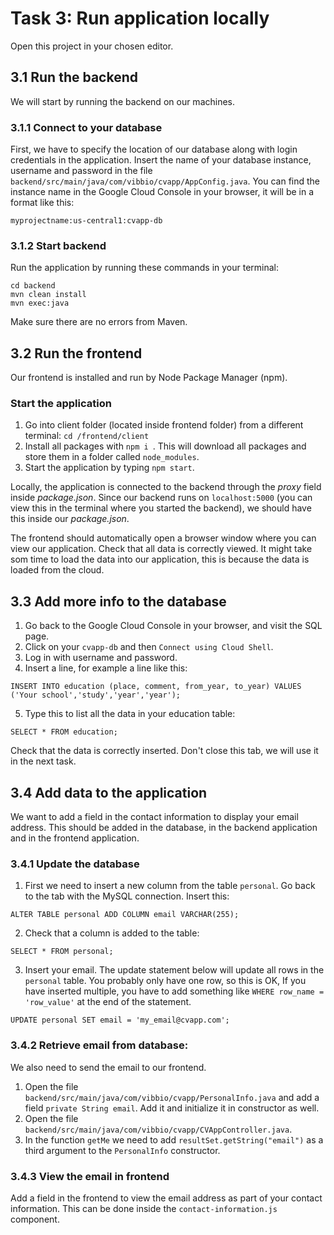 # Task 3: Run application locally

Open this project in your chosen editor.

## 3.1 Run the backend
We will start by running the backend on our machines.

### 3.1.1 Connect to your database
First, we have to specify the location of our database along with login credentials in the application.
Insert the name of your database instance, username and password in the file
`backend/src/main/java/com/vibbio/cvapp/AppConfig.java`.
You can find the instance name in the Google Cloud Console in your browser, it will be in a format like this:
```
myprojectname:us-central1:cvapp-db
```

### 3.1.2 Start backend
Run the application by running these commands in your terminal:

```
cd backend
mvn clean install
mvn exec:java
```
Make sure there are no errors from Maven.

## 3.2 Run the frontend 

Our frontend is installed and run by Node Package Manager (npm). 

### Start the application
 1. Go into client folder (located inside frontend folder) from a different terminal: `cd /frontend/client`
 2. Install all packages with `npm i `.
 This will download all packages and store them in a folder called `node_modules`.
 3. Start the application by typing `npm start`.

Locally, the application is connected to the backend through the *proxy* field inside *package.json*. 
Since our backend runs on `localhost:5000` (you can view this in the terminal where you started the backend),
we should have this inside our *package.json*.

The frontend should automatically open a browser window where you can view our application.
Check that all data is correctly viewed. It might take som time to load the data into our application,
this is because the data is loaded from the cloud.  

## 3.3 Add more info to the database

1. Go back to the Google Cloud Console in your browser, and visit the SQL page.
2. Click on your `cvapp-db` and then `Connect using Cloud Shell`.
3. Log in with username and password.
4. Insert a line, for example a line like this:
```
INSERT INTO education (place, comment, from_year, to_year) VALUES ('Your school','study','year','year');
```

5. Type this to list all the data in your education table:
```
SELECT * FROM education;
```
Check that the data is correctly inserted. Don't close this tab, we will use it in the next task. 


## 3.4 Add data to the application
We want to add a field in the contact information to display your email address.
This should be added in the database, in the backend application and in the frontend application.  

### 3.4.1 Update the database
1. First we need to insert a new column from the table `personal`. Go back to the tab with the MySQL connection. Insert this:
```
ALTER TABLE personal ADD COLUMN email VARCHAR(255);
```
2. Check that a column is added to the table:
```
SELECT * FROM personal;
```
3. Insert your email. The update statement below will update all rows in the `personal` table.
You probably only have one row, so this is OK, If you have inserted multiple,
you have to add something like `WHERE row_name = 'row_value'` at the end of the statement.
```
UPDATE personal SET email = 'my_email@cvapp.com';
```

### 3.4.2 Retrieve email from database:
We also need to send the email to our frontend.
1. Open the file `backend/src/main/java/com/vibbio/cvapp/PersonalInfo.java` and add a field `private String email`.
Add it and initialize it in constructor as well.
2. Open the file `backend/src/main/java/com/vibbio/cvapp/CVAppController.java`.
3. In the function `getMe` we need to add `resultSet.getString("email")` as a third argument to the `PersonalInfo` constructor.

### 3.4.3 View the email in frontend
Add a field in the frontend to view the email address as part of your contact information. 
This can be done inside the `contact-information.js` component.
